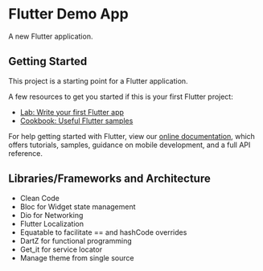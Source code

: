 # Flutter Demo App

A new Flutter application.

## Getting Started

This project is a starting point for a Flutter application.

A few resources to get you started if this is your first Flutter project:

- [Lab: Write your first Flutter app](https://flutter.dev/docs/get-started/codelab)
- [Cookbook: Useful Flutter samples](https://flutter.dev/docs/cookbook)

For help getting started with Flutter, view our
[online documentation](https://flutter.dev/docs), which offers tutorials,
samples, guidance on mobile development, and a full API reference.

## Libraries/Frameworks and Architecture

- Clean Code
- Bloc for Widget state management
- Dio for Networking
- Flutter Localization
- Equatable to facilitate == and hashCode overrides
- DartZ for functional programming
- Get_it for service locator
- Manage theme from single source

